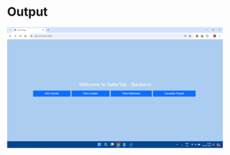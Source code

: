 # Output 
![image](https://raw.githubusercontent.com/Ethentix/2100031497_Backend/main/output/Screenshot%20(987).png)
